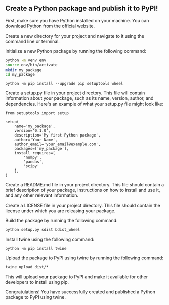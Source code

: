 ##  Create a Python package and publish it to PyPI!

First, make sure you have Python installed on your machine. You can download Python from the official website.

Create a new directory for your project and navigate to it using the command line or terminal.

Initialize a new Python package by running the following command:

```bash
python -m venv env
source env/bin/activate
mkdir my_package
cd my_package
```
```
python -m pip install --upgrade pip setuptools wheel
```

Create a setup.py file in your project directory. This file will contain information about your package, such as its name, version, author, and dependencies. Here's an example of what your setup.py file might look like:

```arduino
from setuptools import setup

setup(
    name='my_package',
    version='0.1.0',
    description='My first Python package',
    author='Your Name',
    author_email='your_email@example.com',
    packages=['my_package'],
    install_requires=[
        'numpy',
        'pandas',
        'scipy'
    ],
)
```

Create a README.md file in your project directory. This file should contain a brief description of your package, instructions on how to install and use it, and any other relevant information.

Create a LICENSE file in your project directory. This file should contain the license under which you are releasing your package.

Build the package by running the following command:

```arduino
python setup.py sdist bdist_wheel
```

Install twine using the following command:
```
python -m pip install twine
```

Upload the package to PyPI using twine by running the following command:
```
twine upload dist/*
```
This will upload your package to PyPI and make it available for other developers to install using pip.

Congratulations! You have successfully created and published a Python package to PyPI using twine.
